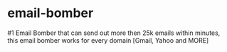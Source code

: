 # email-bomber
#1 Email Bomber that can send out more then 25k emails within minutes, this email bomber works for every domain [Gmail, Yahoo and MORE]
